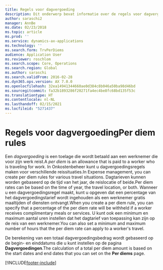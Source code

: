 ```yaml
---
title: Regels voor dagvergoeding
description: Dit onderwerp bevat informatie over de regels voor dagvergoedingen.
author: saraschi2
manager: AnnBe
ms.date: 02/23/2018
ms.topic: article
ms.prod: ''
ms.service: dynamics-ax-applications
ms.technology: ''
ms.search.form: TrvPerDiems
audience: Application User
ms.reviewer: roschlom
ms.search.scope: Core, Operations
ms.search.region: Global
ms.author: saraschi
ms.search.validFrom: 2016-02-28
ms.dyn365.ops.version: AX 7.0.0
ms.openlocfilehash: 32ea14941344660ae0d384c8b046a50ba98d46bd
ms.sourcegitcommit: fa32b1893286f20271fa4ec4be8fc68bd135f53c
ms.translationtype: HT
ms.contentlocale: nl-NL
ms.lasthandoff: 02/15/2021
ms.locfileid: "5271437"
---
```

# <a name="per-diem-rules"></a><span data-ttu-id="7a500-103">Regels voor dagvergoeding</span><span class="sxs-lookup"><span data-stu-id="7a500-103">Per diem rules</span></span>

<span data-ttu-id="7a500-104">Een *dagvergoeding* is een toelage die wordt betaald aan een werknemer die voor zijn werk reist.</span><span class="sxs-lookup"><span data-stu-id="7a500-104">A *per diem* is an allowance that is paid to a worker who is traveling for work.</span></span> <span data-ttu-id="7a500-105">In Onkostenbeheer kunt u dagvergoedingsregels maken voor verschillende reissituaties.</span><span class="sxs-lookup"><span data-stu-id="7a500-105">In Expense management, you can create per diem rules for various travel situations.</span></span> <span data-ttu-id="7a500-106">Dagtarieven kunnen worden gebaseerd op de tijd van het jaar, de reislocatie of beide.</span><span class="sxs-lookup"><span data-stu-id="7a500-106">Per diem rates can be based on the time of year, the travel location, or both.</span></span> <span data-ttu-id="7a500-107">Wanneer u een dagvergoedingsregel maakt, kunt u opgeven dat een percentage van het dagvergoedingstarief wordt ingehouden als een werknemer gratis maaltijden of diensten ontvangt.</span><span class="sxs-lookup"><span data-stu-id="7a500-107">When you create a per diem rule, you can specify that a percentage of the per diem rate will be withheld if a worker receives complimentary meals or services.</span></span> <span data-ttu-id="7a500-108">U kunt ook een minimum en maximum aantal uren instellen dat het dagtarief van toepassing kan zijn op de reis van een werknemer.</span><span class="sxs-lookup"><span data-stu-id="7a500-108">You can also set a minimum and maximum number of hours that the per diem rate can apply to a worker's travel.</span></span>

<span data-ttu-id="7a500-109">De berekening van een totaal dagvergoedingsbedrag wordt gebaseerd op de begin- en einddatums die u kunt instellen op de pagina **Dagvergoedingen**.</span><span class="sxs-lookup"><span data-stu-id="7a500-109">The calculation of a total per diem amount is based on the start dates and end dates that you can set on the **Per diems** page.</span></span>


[!INCLUDE[footer-include](../includes/footer-banner.md)]